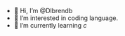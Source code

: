 - 👋 Hi, I’m @Dlbrendb
- 👀 I’m interested in coding language.
- 🌱 I’m currently learning _c_

<!---
Dlbrendb/Dlbrendb is a ✨ special ✨ repository because its `README.md` (this file) appears on your GitHub profile.
You can click the Preview link to take a look at your changes.
--->
